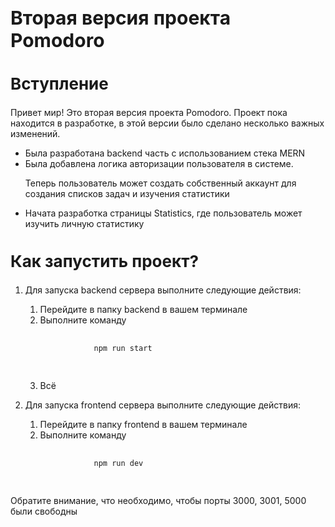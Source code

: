 <h1 style="font-size:30px">Вторая версия проекта Pomodoro</h1>
<h2 style="font-size:26px">Вступление</h2>
<p>Привет мир! Это вторая версия проекта Pomodoro. Проект пока находится в разработке, в этой версии было сделано несколько важных изменений.</p>
<ul>
  <li>Была разработана backend часть с использованием стека MERN</li>
  <li>
    Была добавлена логика авторизации пользователя в системе.
    <p>Теперь пользователь может создать собственный аккаунт для создания списков задач и изучения статистики</p>
  </li>
  <li>Начата разработка страницы Statistics, где пользователь может изучить личную статистику</li>
</ul>

<h2 style="font-size:26px">Как запустить проект?</h2>
<ol>
  <li>
    <p>Для запуска backend сервера выполните следующие действия:</p>
    <ol>
      <li>Перейдите в папку backend в вашем терминале</li>
      <li>
        Выполните команду
        <pre>
          <code>
            npm run start
          </code>
        </pre>
      </li>
      <li>Всё</li>
    </ol>
  </li>
  <li>
    <p>Для запуска frontend сервера выполните следующие действия:</p>
    <ol>
      <li>Перейдите в папку frontend в вашем терминале</li>
      <li>
        Выполните команду
        <pre>
          <code>
            npm run dev
          </code>
        </pre>
      </li>
    </ol>
  </li>
</ol>
<p>Обратите внимание, что необходимо, чтобы порты 3000, 3001, 5000 были свободны</p>
